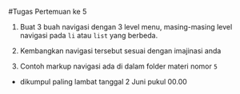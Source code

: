 #Tugas Pertemuan ke 5

1. Buat 3 buah navigasi dengan 3 level menu, masing-masing level navigasi pada `li` atau `list` yang berbeda. 

2. Kembangkan navigasi tersebut sesuai dengan imajinasi anda

3. Contoh markup navigasi ada di dalam folder materi nomor `5`

* dikumpul paling lambat tanggal 2 Juni pukul 00.00